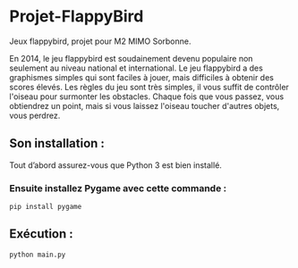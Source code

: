 # Projet-FlappyBird
Jeux flappybird, projet pour M2 MIMO Sorbonne.

En 2014, le jeu flappybird est soudainement devenu populaire non seulement au niveau national et international. Le jeu flappybird a des graphismes simples qui sont faciles à jouer, mais difficiles à obtenir des scores élevés. Les règles du jeu sont très simples, il vous suffit de contrôler l'oiseau pour surmonter les obstacles. Chaque fois que vous passez, vous obtiendrez un point, mais si vous laissez l'oiseau toucher d'autres objets, vous perdrez.

## Son installation :
Tout d’abord assurez-vous que Python 3 est bien installé. 
### Ensuite installez Pygame avec cette commande :
  
  	pip install pygame

## Exécution : 
  	python main.py
